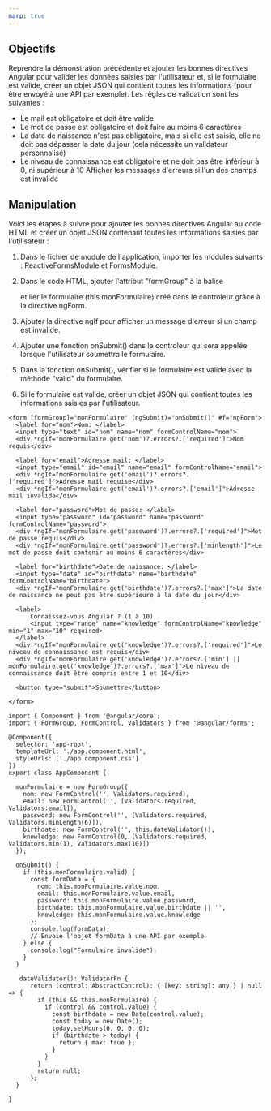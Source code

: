 ```yaml
---
marp: true
---
```


## Objectifs

Reprendre la démonstration précédente et ajouter les bonnes directives Angular pour valider les données saisies par l'utilisateur et, si le formulaire est valide, créer un objet JSON qui contient toutes les informations (pour être envoyé à une API par exemple).
Les règles de validation sont les suivantes :
- Le mail est obligatoire et doit être valide
- Le mot de passe est obligatoire et doit faire au moins 6 caractères
- La date de naissance n'est pas obligatoire, mais si elle est saisie, elle ne doit pas dépasser la date du jour (cela nécessite un validateur personnalisé)
- Le niveau de connaissance est obligatoire et ne doit pas être inférieur à 0, ni supérieur à 10
Afficher les messages d'erreurs si l'un des champs est invalide

## Manipulation

Voici les étapes à suivre pour ajouter les bonnes directives Angular au code HTML et créer un objet JSON contenant toutes les informations saisies par l'utilisateur :

1. Dans le fichier de module de l'application, importer les modules suivants : ReactiveFormsModule et FormsModule.

2. Dans le code HTML, ajouter l'attribut "formGroup" à la balise <form> et lier le formulaire (this.monFormulaire) créé dans le controleur grâce à la directive ngForm.

3. Ajouter la directive ngIf pour afficher un message d'erreur si un champ est invalide.

4. Ajouter une fonction onSubmit() dans le controleur qui sera appelée lorsque l'utilisateur soumettra le formulaire.

4. Dans la fonction onSubmit(), vérifier si le formulaire est valide avec la méthode "valid" du formulaire.

6. Si le formulaire est valide, créer un objet JSON qui contient toutes les informations saisies par l'utilisateur.

```html{style="font-size: 14pt"}
<form [formGroup]="monFormulaire" (ngSubmit)="onSubmit()" #f="ngForm">
  <label for="nom">Nom: </label>
  <input type="text" id="nom" name="nom" formControlName="nom">
  <div *ngIf="monFormulaire.get('nom')?.errors?.['required']">Nom requis</div>

  <label for="email">Adresse mail: </label>
  <input type="email" id="email" name="email" formControlName="email">
  <div *ngIf="monFormulaire.get('email')?.errors?.['required']">Adresse mail requise</div>
  <div *ngIf="monFormulaire.get('email')?.errors?.['email']">Adresse mail invalide</div>

  <label for="password">Mot de passe: </label>
  <input type="password" id="password" name="password" formControlName="password">
  <div *ngIf="monFormulaire.get('password')?.errors?.['required']">Mot de passe requis</div>
  <div *ngIf="monFormulaire.get('password')?.errors?.['minlength']">Le mot de passe doit contenir au moins 6 caractères</div>

  <label for="birthdate">Date de naissance: </label>
  <input type="date" id="birthdate" name="birthdate" formControlName="birthdate">
  <div *ngIf="monFormulaire.get('birthdate')?.errors?.['max']">La date de naissance ne peut pas être supérieure à la date du jour</div>

  <label>
      Connaissez-vous Angular ? (1 à 10)
      <input type="range" name="knowledge" formControlName="knowledge" min="1" max="10" required>
  </label>
  <div *ngIf="monFormulaire.get('knowledge')?.errors?.['required']">Le niveau de connaissance est requis</div>
  <div *ngIf="monFormulaire.get('knowledge')?.errors?.['min'] || monFormulaire.get('knowledge')?.errors?.['max']">Le niveau de connaissance doit être compris entre 1 et 10</div>

  <button type="submit">Soumettre</button>

</form>
```

```typescript{style="font-size: 14pt"}
import { Component } from '@angular/core';
import { FormGroup, FormControl, Validators } from '@angular/forms';

@Component({
  selector: 'app-root',
  templateUrl: './app.component.html',
  styleUrls: ['./app.component.css']
})
export class AppComponent {

  monFormulaire = new FormGroup({
    nom: new FormControl('', Validators.required),
    email: new FormControl('', [Validators.required, Validators.email]),
    password: new FormControl('', [Validators.required, Validators.minLength(6)]),
    birthdate: new FormControl('', this.dateValidator()),
    knowledge: new FormControl(0, [Validators.required, Validators.min(1), Validators.max(10)])
  });

  onSubmit() {
    if (this.monFormulaire.valid) {
      const formData = {
        nom: this.monFormulaire.value.nom,
        email: this.monFormulaire.value.email,
        password: this.monFormulaire.value.password,
        birthdate: this.monFormulaire.value.birthdate || '',
        knowledge: this.monFormulaire.value.knowledge
      };
      console.log(formData);
      // Envoie l'objet formData à une API par exemple
    } else {
      console.log("Formulaire invalide");
    }
  }

   dateValidator(): ValidatorFn {
      return (control: AbstractControl): { [key: string]: any } | null => {
        if (this && this.monFormulaire) {
          if (control && control.value) {
            const birthdate = new Date(control.value);
            const today = new Date();
            today.setHours(0, 0, 0, 0);
            if (birthdate > today) {
              return { max: true };
            }
          }
        }
        return null;
      };
  }

}
```
